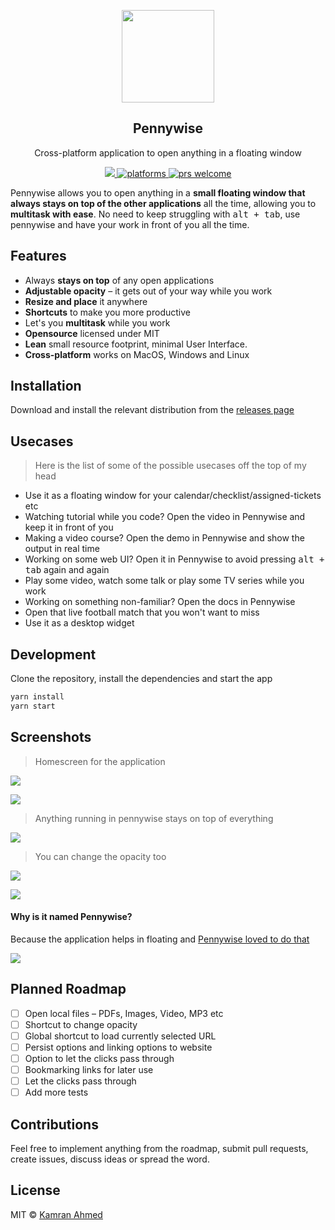 <p align="center">
  <img src="https://i.imgur.com/bKsns66.png" height="148">
  <h2 align="center">Pennywise</h2>
  <p align="center">Cross-platform application to open anything in a floating window<p>
  <p align="center">
    <a href="https://github.com/kamranahmedse/pennywise/blob/master/license">
      <img src="https://img.shields.io/badge/License-MIT-yellow.svg" />
    </a>
    <a href="https://github.com/kamranahmedse/pennywise">
    	<img src="https://img.shields.io/badge/platform-macOS%20%7C%20Windows%20%7C%20Linux-blue.svg" alt="platforms" />
    </a>
    <a href="https://github.com/kamranahmedse/pennywise">
	    <img src="https://img.shields.io/badge/PRs-welcome-brightgreen.svg" alt="prs welcome">
    </a>
  </p>
</p>

Pennywise allows you to open anything in a **small floating window that always stays on top of the other applications** all the time, allowing you to **multitask with ease**. No need to keep struggling with <kbd>alt + tab</kbd>, use pennywise and have your work in front of you all the time.

## Features
* Always **stays on top** of any open applications
* **Adjustable opacity** – it gets out of your way while you work
* **Resize and place** it anywhere
* **Shortcuts** to make you more productive
* Let's you **multitask** while you work
* **Opensource** licensed under MIT
* **Lean** small resource footprint, minimal User Interface.
* **Cross-platform** works on MacOS, Windows and Linux

## Installation

Download and install the relevant distribution from the [releases page](http://github.com/kamranahmedse/pennywise/releases)

## Usecases

> Here is the list of some of the possible usecases off the top of my head

* Use it as a floating window for your calendar/checklist/assigned-tickets etc
* Watching tutorial while you code? Open the video in Pennywise and keep it in front of you
* Making a video course? Open the demo in Pennywise and show the output in real time
* Working on some web UI? Open it in Pennywise to avoid pressing <kbd>alt + tab</kbd> again and again
* Play some video, watch some talk or play some TV series while you work
* Working on something non-familiar? Open the docs in Pennywise
* Open that live football match that you won't want to miss
* Use it as a desktop widget

## Development

Clone the repository, install the dependencies and start the app

```bash
yarn install
yarn start
```

## Screenshots

> Homescreen for the application

![](https://i.imgur.com/u7fAT99.png)

![](https://i.imgur.com/CeLYoux.png?1)

> Anything running in pennywise stays on top of everything

![](https://i.imgur.com/8VDKGYX.png)

> You can change the opacity too

![](https://i.imgur.com/Xa7inTY.png)

![](https://i.imgur.com/9D3gZwn.png)

#### Why is it named Pennywise?

Because the application helps in floating and [Pennywise loved to do that](http://www.youtube.com/watch?v=WzjWMLv_ZJI&t=3m15s)

![](https://i.imgur.com/bN2ixL7.gif)

## Planned Roadmap

* [ ] Open local files – PDFs, Images, Video, MP3 etc
* [ ] Shortcut to change opacity
* [ ] Global shortcut to load currently selected URL
* [ ] Persist options and linking options to website
* [ ] Option to let the clicks pass through
* [ ] Bookmarking links for later use
* [ ] Let the clicks pass through
* [ ] Add more tests

## Contributions
Feel free to implement anything from the roadmap, submit pull requests, create issues, discuss ideas or spread the word.

## License
MIT &copy; [Kamran Ahmed](https://twitter.com/kamranahmedse)
